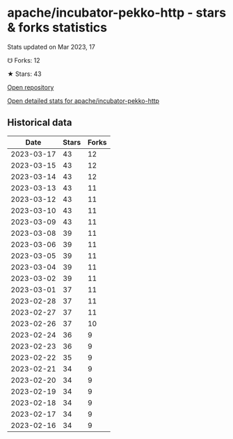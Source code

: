 # apache/incubator-pekko-http - stars & forks statistics

Stats updated on Mar 2023, 17

☋ Forks: 12

★ Stars: 43

[Open repository](https://github.com/apache/incubator-pekko-http)

[Open detailed stats for apache/incubator-pekko-http](https://reviewgithub.com/rep/apache/incubator-pekko-http)

## Historical data
| Date | Stars | Forks |
|------|-------|-------|
| 2023-03-17 | 43 | 12 | 
| 2023-03-15 | 43 | 12 | 
| 2023-03-14 | 43 | 12 | 
| 2023-03-13 | 43 | 11 | 
| 2023-03-12 | 43 | 11 | 
| 2023-03-10 | 43 | 11 | 
| 2023-03-09 | 43 | 11 | 
| 2023-03-08 | 39 | 11 | 
| 2023-03-06 | 39 | 11 | 
| 2023-03-05 | 39 | 11 | 
| 2023-03-04 | 39 | 11 | 
| 2023-03-02 | 39 | 11 | 
| 2023-03-01 | 37 | 11 | 
| 2023-02-28 | 37 | 11 | 
| 2023-02-27 | 37 | 11 | 
| 2023-02-26 | 37 | 10 | 
| 2023-02-24 | 36 | 9 | 
| 2023-02-23 | 36 | 9 | 
| 2023-02-22 | 35 | 9 | 
| 2023-02-21 | 34 | 9 | 
| 2023-02-20 | 34 | 9 | 
| 2023-02-19 | 34 | 9 | 
| 2023-02-18 | 34 | 9 | 
| 2023-02-17 | 34 | 9 | 
| 2023-02-16 | 34 | 9 | 

